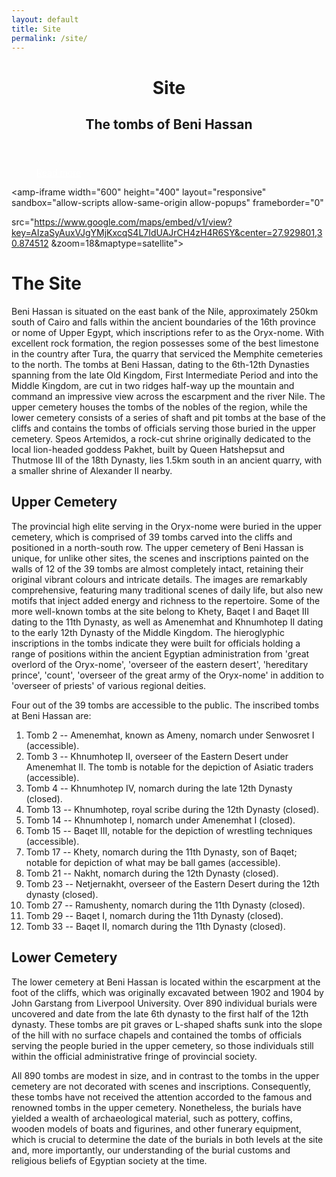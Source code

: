 ```yaml
---
layout: default
title: Site
permalink: /site/
---
```




<figure class="ampstart-image-fullpage-hero m0 relative mb4">
<amp-img width="404" height="720" alt="Cover" layout="responsive" src="{{ site.baseurl }}assets/images/Kanawati-Woods-BH-Fig-02-Beni-Hassan-3-Khnumhotep-II-General-view-cemetery.JPG" media="(max-width: 415px)"></amp-img>
<amp-img height="720" alt="Cover" layout="fixed-height" src="{{ site.baseurl }}assets/images/Kanawati-Woods-BH-Fig-02-Beni-Hassan-3-Khnumhotep-II-General-view-cemetery.JPG" media="(min-width: 416px)"></amp-img>
<figcaption class="absolute top-0 right-0 bottom-0 left-0">
<header class="p3">
<h1 class="ampstart-fullpage-hero-heading mb0 hanuman">
<span class="ampstart-fullpage-hero-heading-text title">
Site
</span>
</h1>
<h2 class="ampstart-fullpage-hero-heading mb0">
<span class="ampstart-fullpage-hero-heading-text description">
The tombs of Beni Hassan
</span>
</h2>
</header>

<footer class="absolute left-0 right-0 bottom-0">
<a style="color: #ffffff; " class="ampstart-read py3 caps line-height-2 text-decoration-none center block h5" href="#content"><span class="ampstart-readmore-text px1">Read more</span></a>
</footer>
<!-- 
<footer class="absolute left-0 right-0 bottom-0">
<a class="ampstart-read py3 caps line-height-2 text-decoration-none center block h5" href="#content"><span class="ampstart-readmore-text px1">Read more</span></a>
</footer>
 -->
</figcaption>
</figure>


<!-- <amp-img width="600" height="300" layout="responsive" src="http://lorempixel.com/600/300/sports"></amp-img> -->

<main id="content" role="main" class="content">

<amp-iframe width="600"
  height="400"
  layout="responsive"
  sandbox="allow-scripts allow-same-origin allow-popups"
  frameborder="0"
  
  src="https://www.google.com/maps/embed/v1/view?key=AIzaSyAuxVJgYMjKxcqS4L7IdUAJrCH4zH4R6SY&center=27.929801,30.874512 &zoom=18&maptype=satellite">
</amp-iframe>

# The Site

Beni Hassan is situated on the east bank of the Nile, approximately 250km south of Cairo and falls within the ancient boundaries of the 16th province or nome of Upper Egypt, which inscriptions refer to as the Oryx-nome. With excellent rock formation, the region possesses some of the best limestone in the country after Tura, the quarry that serviced the Memphite cemeteries to the north. The tombs at Beni Hassan, dating to the 6th-12th Dynasties spanning from the late Old Kingdom, First Intermediate Period and into the Middle Kingdom, are cut in two ridges half-way up the mountain and command an impressive view across the escarpment and the river Nile. The upper cemetery houses the tombs of the nobles of the region, while the lower cemetery consists of a series of shaft and pit tombs at the base of the cliffs and contains the tombs of officials serving those buried in the upper cemetery. Speos Artemidos, a rock-cut shrine originally dedicated to the local lion-headed goddess Pakhet, built by Queen Hatshepsut and Thutmose III of the 18th Dynasty, lies 1.5km south in an ancient quarry, with a smaller shrine of Alexander II nearby.

## Upper Cemetery

The provincial high elite serving in the Oryx-nome were buried in the upper cemetery, which is comprised of 39 tombs carved into the cliffs and positioned in a north-south row. The upper cemetery of Beni Hassan is unique, for unlike other sites, the scenes and inscriptions painted on the walls of 12 of the 39 tombs are almost completely intact, retaining their original vibrant colours and intricate details. The images are remarkably comprehensive, featuring many traditional scenes of daily life, but also new motifs that inject added energy and richness to the repertoire. Some of the more well-known tombs at the site belong to Khety, Baqet I and Baqet III dating to the 11th Dynasty, as well as Amenemhat and Khnumhotep II dating to the early 12th Dynasty of the Middle Kingdom. The hieroglyphic inscriptions in the tombs indicate they were built for officials holding a range of positions within the ancient Egyptian administration from 'great overlord of the Oryx-nome', 'overseer of the eastern desert', 'hereditary prince', 'count', 'overseer of the great army of the Oryx-nome' in addition to 'overseer of priests' of various regional deities.

Four out of the 39 tombs are accessible to the public. The inscribed tombs at Beni Hassan are:

1. Tomb 2 -- Amenemhat, known as Ameny, nomarch under Senwosret I (accessible).
1. Tomb 3 -- Khnumhotep II, overseer of the Eastern Desert under Amenemhat II. The tomb is notable for the depiction of Asiatic traders (accessible).
1. Tomb 4 -- Khnumhotep IV, nomarch during the late 12th Dynasty (closed).
1. Tomb 13 -- Khnumhotep, royal scribe during the 12th Dynasty (closed).
1. Tomb 14 -- Khnumhotep I, nomarch under Amenemhat I (closed).
1. Tomb 15 -- Baqet III, notable for the depiction of wrestling techniques (accessible).
1. Tomb 17 -- Khety, nomarch during the 11th Dynasty, son of Baqet; notable for depiction of what may be ball games (accessible).
1. Tomb 21 -- Nakht, nomarch during the 12th Dynasty (closed).
1. Tomb 23 -- Netjernakht, overseer of the Eastern Desert during the 12th dynasty (closed).
1. Tomb 27 -- Ramushenty, nomarch during the 11th Dynasty (closed).
1. Tomb 29 -- Baqet I, nomarch during the 11th Dynasty (closed).
1. Tomb 33 -- Baqet II, nomarch during the 11th Dynasty (closed).

## Lower Cemetery

The lower cemetery at Beni Hassan is located within the escarpment at the foot of the cliffs, which was originally excavated between 1902 and 1904 by John Garstang from Liverpool University. Over 890 individual burials were uncovered and date from the late 6th dynasty to the first half of the 12th dynasty. These tombs are pit graves or L-shaped shafts sunk into the slope of the hill with no surface chapels and contained the tombs of officials serving the people buried in the upper cemetery, so those individuals still within the official administrative fringe of provincial society. 

All 890 tombs are modest in size, and in contrast to the tombs in the upper cemetery are not decorated with scenes and inscriptions. Consequently, these tombs have not received the attention accorded to the famous and renowned tombs in the upper cemetery. Nonetheless, the burials have yielded a wealth of archaeological material, such as pottery, coffins, wooden models of boats and figurines, and other funerary equipment, which is crucial to determine the date of the burials in both levels at the site and, more importantly, our understanding of the burial customs and religious beliefs of Egyptian society at the time. 


</main>
